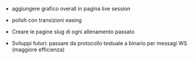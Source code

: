 - aggiungere grafico overall in pagina live session

- polish con transizioni easing

- Creare le pagine slug di ogni allenamento passato

- Sviluppi futuri: passare da protocollo testuale a binario per messagi WS (maggiore efficienza)